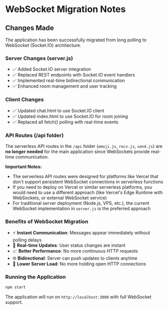 # WebSocket Migration Notes

## Changes Made

The application has been successfully migrated from long polling to WebSocket (Socket.IO) architecture.

### Server Changes (server.js)
- ✅ Added Socket.IO server integration
- ✅ Replaced REST endpoints with Socket.IO event handlers
- ✅ Implemented real-time bidirectional communication
- ✅ Enhanced room management and user tracking

### Client Changes
- ✅ Updated chat.html to use Socket.IO client
- ✅ Updated index.html to use Socket.IO for room joining
- ✅ Replaced all fetch() polling with real-time events

### API Routes (/api folder)
The serverless API routes in the `/api` folder (`emoji.js`, `recv.js`, `send.js`) are **no longer needed** for the main application since WebSockets provide real-time communication.

**Important Notes:**
- The serverless API routes were designed for platforms like Vercel that don't support persistent WebSocket connections in serverless functions
- If you need to deploy on Vercel or similar serverless platforms, you would need to use a different approach (like Vercel's Edge Runtime with WebSockets, or external WebSocket service)
- For traditional server deployment (Node.js, VPS, etc.), the current WebSocket implementation in `server.js` is the preferred approach

### Benefits of WebSocket Migration
- ⚡ **Instant Communication**: Messages appear immediately without polling delays
- 🔄 **Real-time Updates**: User status changes are instant
- 📈 **Better Performance**: No more continuous HTTP requests
- 🌐 **Bidirectional**: Server can push updates to clients anytime
- 💾 **Lower Server Load**: No more holding open HTTP connections

### Running the Application
```bash
npm start
```
The application will run on `http://localhost:3000` with full WebSocket support.